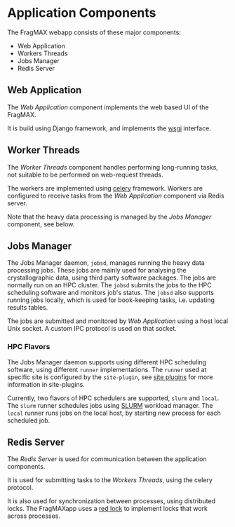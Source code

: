 # Application Components

The FragMAX webapp consists of these major components:

 * Web Application
 * Workers Threads
 * Jobs Manager
 * Redis Server

## Web Application

The _Web Application_ component implements the web based UI of the FragMAX.

It is build using Django framework, and implements the [wsgi](https://en.wikipedia.org/wiki/Web_Server_Gateway_Interface) interface.

## Worker Threads

The _Worker Threads_ component handles performing long-running tasks, not suitable to be performed on web-request threads.

The workers are implemented using [celery](https://docs.celeryproject.org/) framework.
Workers are configured to receive tasks from the _Web Application_ component via Redis server.

Note that the heavy data processing is managed by the _Jobs Manager_ component, see below.

## Jobs Manager

The Jobs Manager daemon, `jobsd`, manages running the heavy data processing jobs.
These jobs are mainly used for analysing the crystallographic data, using third party software packages.
The jobs are normally run on an HPC cluster.
The `jobsd` submits the jobs to the HPC scheduling software and monitors job's status.
The `jobsd` also supports running jobs locally, which is used for book-keeping tasks, i.e. updating results tables.

The jobs are submitted and monitored by _Web Application_ using a host local Unix socket.
A custom IPC protocol is used on that socket.

### HPC Flavors

The Jobs Manager daemon supports using different HPC scheduling software, using different `runner` implementations.
The `runner` used at specific site is configured by the `site-plugin`,
see [site plugins](docs/site_plugins.md) for more information in site-plugins.

Currently, two flavors of HPC schedulers are supported, `slurm` and `local`.
The `slurm` runner schedules jobs using [SLURM](https://slurm.schedmd.com/) workload manager.
The `local` runner runs jobs on the local host, by starting new process for each scheduled job.

## Redis Server

The _Redis Server_ is used for communication between the application components.

It is used for submitting tasks to the _Workers Threads_, using the celery protocol.

It is also used for synchronization between processes, using distributed locks.
The FragMAXapp uses a [red lock](https://redis.io/topics/distlock) to implement locks that work across processes.